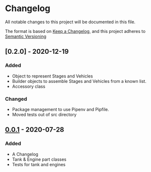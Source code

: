 # Changelog
All notable changes to this project will be documented in this file.

The format is based on [Keep a Changelog](https://keepachangelog.com/en/1.0.0/),
and this project adheres to [Semantic Versioning](https://semver.org/spec/v2.0.0.html)

## [0.2.0] - 2020-12-19

### Added
- Object to represent Stages and Vehicles
- Builder objects to assemble Stages and Vehicles from a known list.
- Accessory class

### Changed
- Package management to use Pipenv and Pipfile.
- Moved tests out of src directory
## [0.0.1] - 2020-07-28
### Added
- A Changelog
- Tank & Engine part classes
- Tests for tank and engines

[0.0.1]: https://github.com/opensomersault/atlas-stage-calculator/releases/tag/v0.0.1